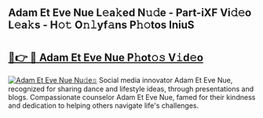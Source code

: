 ## Adam Et Eve Nue L𝚎a𝚔ed N𝚞𝚍e - Part-iXF Vi𝚍𝚎o L𝚎a𝚔s - H𝚘𝚝 O𝚗𝚕yf𝚊ns P𝚑𝚘tos IniuS

# <h2><a href="http://kf3vdq.oniu.top/?m=Adam+Et+Eve+Nue">🔗👉 🔴 Adam Et Eve Nue P𝚑ot𝚘𝚜 V𝚒d𝚎o</a></h2>

[![Adam Et Eve Nue Nu𝚍e𝚜](https://i.imgur.com/0qMVB7G.gif)](http://kf3vdq.oniu.top/?m=Adam+Et+Eve+Nue)
Social media innovator Adam Et Eve Nue, recognized for sharing dance and lifestyle ideas, through presentations and blogs. Compassionate counselor Adam Et Eve Nue, famed for their kindness and dedication to helping others navigate life's challenges.  
